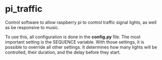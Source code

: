 # pi_traffic
Control software to allow raspberry pi to control traffic signal lights, as well as be responsive to music.

To use this, all configuration is done in the **config.py** file.  The most important setting is the SEQUENCE variable.  With those settings, it is possible to override all other settings.  It determines how many lights will be controlled, their duration, and the delay before they start.
